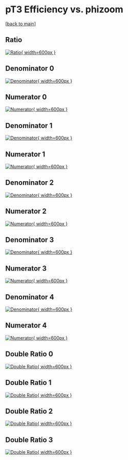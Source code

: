 # pT3 Efficiency vs. phizoom

[[back to main](./)]



## Ratio

[![Ratio](../mtv/var/pT3_xtr_0_-1_eff_phizoom.png){ width=600px }](../mtv/var/pT3_xtr_0_-1_eff_phizoom.pdf)

## Denominator 0

[![Denominator](../mtv/den/pT3_xtr_0_-1_eff_phizoom_den0.png){ width=600px }](../mtv/den/pT3_xtr_0_-1_eff_phizoom_den0.pdf)

## Numerator 0

[![Numerator](../mtv/num/pT3_xtr_0_-1_eff_phizoom_num0.png){ width=600px }](../mtv/num/pT3_xtr_0_-1_eff_phizoom_num0.pdf)

## Denominator 1

[![Denominator](../mtv/den/pT3_xtr_0_-1_eff_phizoom_den1.png){ width=600px }](../mtv/den/pT3_xtr_0_-1_eff_phizoom_den1.pdf)

## Numerator 1

[![Numerator](../mtv/num/pT3_xtr_0_-1_eff_phizoom_num1.png){ width=600px }](../mtv/num/pT3_xtr_0_-1_eff_phizoom_num1.pdf)

## Denominator 2

[![Denominator](../mtv/den/pT3_xtr_0_-1_eff_phizoom_den2.png){ width=600px }](../mtv/den/pT3_xtr_0_-1_eff_phizoom_den2.pdf)

## Numerator 2

[![Numerator](../mtv/num/pT3_xtr_0_-1_eff_phizoom_num2.png){ width=600px }](../mtv/num/pT3_xtr_0_-1_eff_phizoom_num2.pdf)

## Denominator 3

[![Denominator](../mtv/den/pT3_xtr_0_-1_eff_phizoom_den3.png){ width=600px }](../mtv/den/pT3_xtr_0_-1_eff_phizoom_den3.pdf)

## Numerator 3

[![Numerator](../mtv/num/pT3_xtr_0_-1_eff_phizoom_num3.png){ width=600px }](../mtv/num/pT3_xtr_0_-1_eff_phizoom_num3.pdf)

## Denominator 4

[![Denominator](../mtv/den/pT3_xtr_0_-1_eff_phizoom_den4.png){ width=600px }](../mtv/den/pT3_xtr_0_-1_eff_phizoom_den4.pdf)

## Numerator 4

[![Numerator](../mtv/num/pT3_xtr_0_-1_eff_phizoom_num4.png){ width=600px }](../mtv/num/pT3_xtr_0_-1_eff_phizoom_num4.pdf)

## Double Ratio 0

[![Double Ratio](../mtv/ratio/pT3_xtr_0_-1_eff_phizoom_ratio0.png){ width=600px }](../mtv/ratio/pT3_xtr_0_-1_eff_phizoom_ratio0.pdf)

## Double Ratio 1

[![Double Ratio](../mtv/ratio/pT3_xtr_0_-1_eff_phizoom_ratio1.png){ width=600px }](../mtv/ratio/pT3_xtr_0_-1_eff_phizoom_ratio1.pdf)

## Double Ratio 2

[![Double Ratio](../mtv/ratio/pT3_xtr_0_-1_eff_phizoom_ratio2.png){ width=600px }](../mtv/ratio/pT3_xtr_0_-1_eff_phizoom_ratio2.pdf)

## Double Ratio 3

[![Double Ratio](../mtv/ratio/pT3_xtr_0_-1_eff_phizoom_ratio3.png){ width=600px }](../mtv/ratio/pT3_xtr_0_-1_eff_phizoom_ratio3.pdf)

